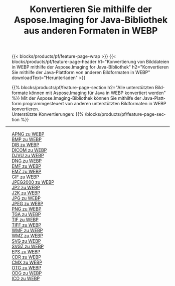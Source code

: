 ﻿---
title: Konvertieren Sie mithilfe der Aspose.Imaging for Java-Bibliothek aus anderen Formaten in WEBP 
weight: 3920
url: /de/java/conversion/to/webp 
lang: de
langdirlevel: 2
locales: zh-hans,ja,it,ru,de,es,fr,nl,id,lt,pl,pt,vi,tr,ko,zh-hant,ar,hi,th,sv,cs,uk,he
description: Mit Aspose.Imaging können Sie mithilfe von Java aus anderen Formaten in WEBP konvertieren
---

{{< blocks/products/pf/feature-page-wrap >}}
{{< blocks/products/pf/feature-page-header h1="Konvertierung von Bilddateien in WEBP mithilfe der Aspose.Imaging for Java-Bibliothek" h2="Konvertieren Sie mithilfe der Java-Plattform von anderen Bildformaten in WEBP" downloadText="Herunterladen" >}}


{{% blocks/products/pf/feature-page-section  h2="Alle unterstützten Bildformate können mit Aspose.Imaging für Java in WEBP konvertiert werden" %}}
Mit der Aspose.Imaging-Bibliothek können Sie mithilfe der Java-Plattform programmgesteuert von anderen unterstützten Bildformaten in WEBP konvertieren.
<br/>
Unterstützte Konvertierungen:
{{% /blocks/products/pf/feature-page-section %}}
<div class="container-fluid productfamilypage bg-gray">
    <div class="convertypes bg-gray agp-content section">
        <div class="container">
		<hr style="margin-left:-20px;"/>
		<div class="row other-converters">
		    <div class='col-md-2 other-converter remove-lp remove-rp'><a href="/imaging/de/java/conversion/apng-to-webp" >APNG zu WEBP</a></div>
<div class='col-md-2 other-converter remove-lp remove-rp'><a href="/imaging/de/java/conversion/bmp-to-webp" >BMP zu WEBP</a></div>
<div class='col-md-2 other-converter remove-lp remove-rp'><a href="/imaging/de/java/conversion/dib-to-webp" >DIB zu WEBP</a></div>
<div class='col-md-2 other-converter remove-lp remove-rp'><a href="/imaging/de/java/conversion/dicom-to-webp" >DICOM zu WEBP</a></div>
<div class='col-md-2 other-converter remove-lp remove-rp'><a href="/imaging/de/java/conversion/djvu-to-webp" >DJVU zu WEBP</a></div>
<div class='col-md-2 other-converter remove-lp remove-rp'><a href="/imaging/de/java/conversion/dng-to-webp" >DNG zu WEBP</a></div>
<div class='col-md-2 other-converter remove-lp remove-rp'><a href="/imaging/de/java/conversion/emf-to-webp" >EMF zu WEBP</a></div>
<div class='col-md-2 other-converter remove-lp remove-rp'><a href="/imaging/de/java/conversion/emz-to-webp" >EMZ zu WEBP</a></div>
<div class='col-md-2 other-converter remove-lp remove-rp'><a href="/imaging/de/java/conversion/gif-to-webp" >GIF zu WEBP</a></div>
<div class='col-md-2 other-converter remove-lp remove-rp'><a href="/imaging/de/java/conversion/jpeg2000-to-webp" >JPEG2000 zu WEBP</a></div>
<div class='col-md-2 other-converter remove-lp remove-rp'><a href="/imaging/de/java/conversion/jp2-to-webp" >JP2 zu WEBP</a></div>
<div class='col-md-2 other-converter remove-lp remove-rp'><a href="/imaging/de/java/conversion/j2k-to-webp" >J2K zu WEBP</a></div>
<div class='col-md-2 other-converter remove-lp remove-rp'><a href="/imaging/de/java/conversion/jpg-to-webp" >JPG zu WEBP</a></div>
<div class='col-md-2 other-converter remove-lp remove-rp'><a href="/imaging/de/java/conversion/jpeg-to-webp" >JPEG zu WEBP</a></div>
<div class='col-md-2 other-converter remove-lp remove-rp'><a href="/imaging/de/java/conversion/png-to-webp" >PNG zu WEBP</a></div>
<div class='col-md-2 other-converter remove-lp remove-rp'><a href="/imaging/de/java/conversion/tga-to-webp" >TGA zu WEBP</a></div>
<div class='col-md-2 other-converter remove-lp remove-rp'><a href="/imaging/de/java/conversion/tif-to-webp" >TIF zu WEBP</a></div>
<div class='col-md-2 other-converter remove-lp remove-rp'><a href="/imaging/de/java/conversion/tiff-to-webp" >TIFF zu WEBP</a></div>
<div class='col-md-2 other-converter remove-lp remove-rp'><a href="/imaging/de/java/conversion/wmf-to-webp" >WMF zu WEBP</a></div>
<div class='col-md-2 other-converter remove-lp remove-rp'><a href="/imaging/de/java/conversion/wmz-to-webp" >WMZ zu WEBP</a></div>
<div class='col-md-2 other-converter remove-lp remove-rp'><a href="/imaging/de/java/conversion/svg-to-webp" >SVG zu WEBP</a></div>
<div class='col-md-2 other-converter remove-lp remove-rp'><a href="/imaging/de/java/conversion/svgz-to-webp" >SVGZ zu WEBP</a></div>
<div class='col-md-2 other-converter remove-lp remove-rp'><a href="/imaging/de/java/conversion/eps-to-webp" >EPS zu WEBP</a></div>
<div class='col-md-2 other-converter remove-lp remove-rp'><a href="/imaging/de/java/conversion/cdr-to-webp" >CDR zu WEBP</a></div>
<div class='col-md-2 other-converter remove-lp remove-rp'><a href="/imaging/de/java/conversion/cmx-to-webp" >CMX zu WEBP</a></div>
<div class='col-md-2 other-converter remove-lp remove-rp'><a href="/imaging/de/java/conversion/otg-to-webp" >OTG zu WEBP</a></div>
<div class='col-md-2 other-converter remove-lp remove-rp'><a href="/imaging/de/java/conversion/odg-to-webp" >ODG zu WEBP</a></div>
<div class='col-md-2 other-converter remove-lp remove-rp'><a href="/imaging/de/java/conversion/ico-to-webp" >ICO zu WEBP</a></div>
                </div>
        </div>
    </div>
</div>
<br/>

